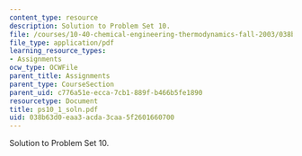 ```yaml
---
content_type: resource
description: Solution to Problem Set 10.
file: /courses/10-40-chemical-engineering-thermodynamics-fall-2003/038b63d0eaa3acda3caa5f2601660700_ps10_1_soln.pdf
file_type: application/pdf
learning_resource_types:
- Assignments
ocw_type: OCWFile
parent_title: Assignments
parent_type: CourseSection
parent_uid: c776a51e-ecca-7cb1-889f-b466b5fe1890
resourcetype: Document
title: ps10_1_soln.pdf
uid: 038b63d0-eaa3-acda-3caa-5f2601660700
---
```

Solution to Problem Set 10.

